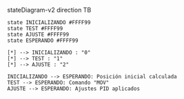 stateDiagram-v2
    direction TB
    
    state INICIALIZANDO #FFFF99
    state TEST #FFFF99
    state AJUSTE #FFFF99
    state ESPERANDO #FFFF99

    [*] --> INICIALIZANDO : "0"
    [*] --> TEST : "1"
    [*] --> AJUSTE : "2"

    INICIALIZANDO --> ESPERANDO: Posición inicial calculada
    TEST --> ESPERANDO: Comando "MOV"
    AJUSTE --> ESPERANDO: Ajustes PID aplicados

